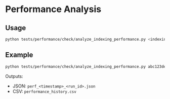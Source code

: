 # Performance Analysis

## Usage
```bash
python tests/performance/check/analyze_indexing_performance.py <indexing_run_id> "Description"
```

## Example
```bash
python tests/performance/check/analyze_indexing_performance.py abc123def "Added new VLM model"
```

Outputs:
- JSON: `perf_<timestamp>_<run_id>.json`
- CSV: `performance_history.csv`